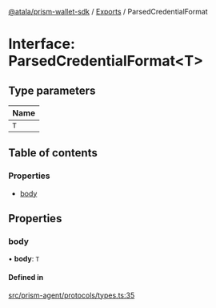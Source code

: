 [@atala/prism-wallet-sdk](../README.md) / [Exports](../modules.md) / ParsedCredentialFormat

# Interface: ParsedCredentialFormat\<T\>

## Type parameters

| Name |
| :------ |
| `T` |

## Table of contents

### Properties

- [body](ParsedCredentialFormat.md#body)

## Properties

### body

• **body**: `T`

#### Defined in

[src/prism-agent/protocols/types.ts:35](https://github.com/input-output-hk/atala-prism-wallet-sdk-ts/blob/f8f2652/src/prism-agent/protocols/types.ts#L35)
